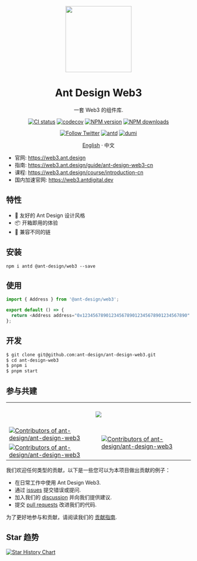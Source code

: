 <div align="center">

<img height="180" src="https://github.com/ant-design/ant-design/assets/507615/12d2c16d-92b1-4202-ba6f-4da5ee3622ba">

<h1 align="center">Ant Design Web3</h1>

一套 Web3 的组件库.

[![CI status][github-action-image]][github-action-url] [![codecov][codecov-image]][codecov-url] [![NPM version][npm-image]][npm-url] [![NPM downloads][download-image]][download-url]

[![Follow Twitter][twitter-image]][twitter-url] [![antd][antd-image]][antd-url] [![dumi][dumi-image]][dumi-url]

[English](./README.md) · 中文

[github-action-image]: https://github.com/ant-design/ant-design-web3/workflows/Test/badge.svg
[github-action-url]: https://github.com/ant-design/ant-design-web3/actions/workflows/test.yml
[codecov-image]: https://img.shields.io/codecov/c/github/ant-design/ant-design-web3/master.svg?style=flat-square
[codecov-url]: https://codecov.io/gh/ant-design/ant-design-web3/branch/master
[npm-image]: https://img.shields.io/npm/v/@ant-design/web3.svg?style=flat-square
[npm-url]: https://npmjs.org/package/@ant-design/web3
[download-image]: https://img.shields.io/npm/dm/@ant-design/web3.svg?style=flat-square
[download-url]: https://npmjs.org/package/@ant-design/web3
[dumi-image]: https://img.shields.io/badge/docs%20by-dumi-blue?style=flat-square
[dumi-url]: https://github.com/umijs/dumi
[antd-image]: https://img.shields.io/badge/-Ant%20Design-blue?labelColor=black&logo=antdesign&style=flat-square
[antd-url]: https://ant.design
[twitter-image]: https://img.shields.io/twitter/follow/AntDesignWeb3.svg?label=Ant%20Design%20Web3
[twitter-url]: https://twitter.com/AntDesignWeb3
[bundlephobia-image]: https://badgen.net/bundlephobia/minzip/@ant-design/web3?style=flat-square
[bundlephobia-url]: https://bundlephobia.com/package/@ant-design/web3

</div>

- 官网: https://web3.ant.design
- 指南: https://web3.ant.design/guide/ant-design-web3-cn
- 课程: https://web3.ant.design/course/introduction-cn
- 国内加速官网: https://web3.antdigital.dev

## 特性

- 🎨 友好的 Ant Design 设计风格
- 📦 开箱即用的体验
- 🔌 兼容不同的链

## 安装

```shell
npm i antd @ant-design/web3 --save
```

## 使用

```ts
import { Address } from '@ant-design/web3';

export default () => {
  return <Address address="0x1234567890123456789012345678901234567890" />;
};
```

## 开发

```bash
$ git clone git@github.com:ant-design/ant-design-web3.git
$ cd ant-design-web3
$ pnpm i
$ pnpm start
```

## 参与共建

<a href="https://github.com/ant-design/ant-design-web3/graphs/contributors" target="_blank">
  <table>
    <tr>
      <th colspan="2">
        <br/>
        <img src="https://contrib.rocks/image?repo=ant-design/ant-design-web3"><br/><br/>
      </th>
    </tr>
    <tr>
      <td>
        <picture>
          <source 
            media="(prefers-color-scheme: dark)" 
            srcset="https://next.ossinsight.io/widgets/official/compose-org-active-contributors/thumbnail.png?activity=active&period=past_28_days&owner_id=12101536&repo_ids=680030799&image_size=2x3&color_scheme=dark"
          />
          <img 
            alt="Contributors of ant-design/ant-design-web3" 
            src="https://next.ossinsight.io/widgets/official/compose-org-active-contributors/thumbnail.png?activity=active&period=past_28_days&owner_id=12101536&repo_ids=680030799&image_size=2x3&color_scheme=light"
          />
        </picture>
      </td>
      <td rowspan="2">
        <picture>
          <source 
            media="(prefers-color-scheme: dark)" 
            srcset="https://next.ossinsight.io/widgets/official/compose-org-participants-growth/thumbnail.png?activity=active&period=past_28_days&owner_id=12101536&repo_ids=680030799&image_size=4x7&color_scheme=dark"
          />
          <img 
            alt="Contributors of ant-design/ant-design-web3" 
            src="https://next.ossinsight.io/widgets/official/compose-org-participants-growth/thumbnail.png?activity=active&period=past_28_days&owner_id=12101536&repo_ids=680030799&image_size=4x7&color_scheme=light"
          />
        </picture>
      </td>
    </tr>
    <tr>
      <td>
        <picture>
          <source 
            media="(prefers-color-scheme: dark)" 
            srcset="https://next.ossinsight.io/widgets/official/compose-org-active-contributors/thumbnail.png?activity=new&period=past_28_days&owner_id=12101536&repo_ids=680030799&image_size=2x3&color_scheme=dark"
          />
          <img 
            alt="Contributors of ant-design/ant-design-web3" 
            src="https://next.ossinsight.io/widgets/official/compose-org-active-contributors/thumbnail.png?activity=new&period=past_28_days&owner_id=12101536&repo_ids=680030799&image_size=2x3&color_scheme=light"
          />
        </picture>
      </td>
    </tr>
  </table>
</a>

我们欢迎任何类型的贡献，以下是一些您可以为本项目做出贡献的例子：

- 在日常工作中使用 Ant Design Web3.
- 通过 [issues](https://github.com/ant-design/ant-design-web3/issues) 提交错误或提问.
- 加入我们的 [discussion](https://github.com/ant-design/ant-design-web3/discussions) 并向我们提供建议.
- 提交 [pull requests](https://github.com/ant-design/ant-design-web3/pulls) 改进我们的代码.

为了更好地参与和贡献，请阅读我们的 [贡献指南](https://web3.ant.design/guide/contributing-cn).

## Star 趋势

[![Star History Chart](https://api.star-history.com/svg?repos=ant-design/ant-design-web3&type=Date)](https://star-history.com/#ant-design/ant-design-web3&Date)
